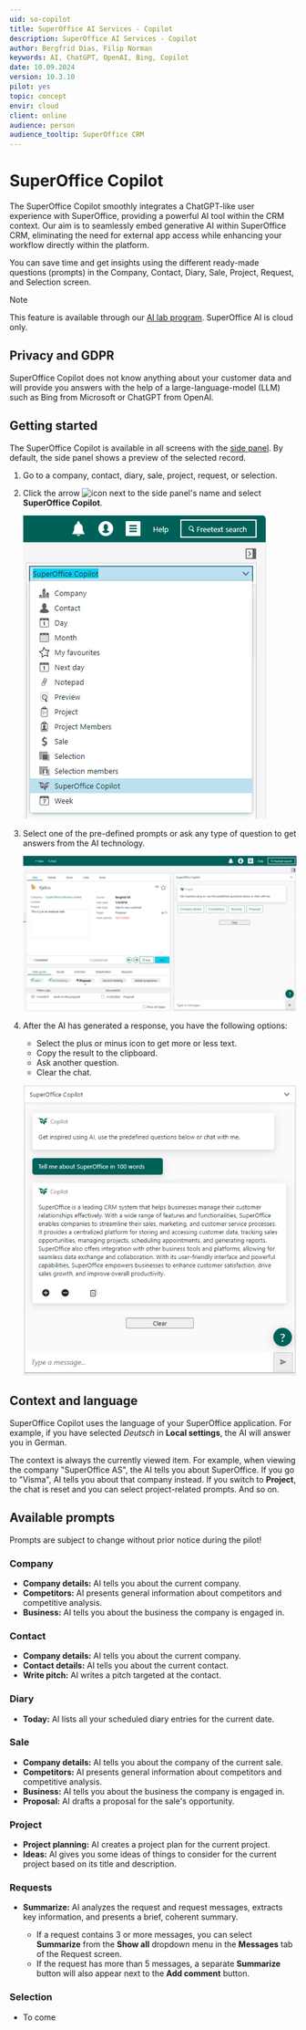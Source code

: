 ```yaml
---
uid: so-copilot
title: SuperOffice AI Services - Copilot
description: SuperOffice AI Services - Copilot
author: Bergfrid Dias, Filip Norman
keywords: AI, ChatGPT, OpenAI, Bing, Copilot
date: 10.09.2024
version: 10.3.10
pilot: yes
topic: concept
envir: cloud
client: online
audience: person
audience_tooltip: SuperOffice CRM
---
```


# SuperOffice Copilot

The SuperOffice Copilot smoothly integrates a ChatGPT-like user experience with SuperOffice, providing a powerful AI tool within the CRM context. Our aim is to seamlessly embed generative AI within SuperOffice CRM, eliminating the need for external app access while enhancing your workflow directly within the platform.

You can save time and get insights using the different ready-made questions (prompts) in the Company, Contact, Diary, Sale, Project, Request, and Selection screen.

> [!NOTE]
> This feature is available through our [AI lab program][2]. SuperOffice AI is cloud only.

## Privacy and GDPR

SuperOffice Copilot does not know anything about your customer data and will provide you answers with the help of a large-language-model (LLM) such as Bing from Microsoft or ChatGPT from OpenAI.

## Getting started

The SuperOffice Copilot is available in all screens with the [side panel][1]. By default, the side panel shows a preview of the selected record.

1. Go to a company, contact, diary, sale, project, request, or selection.

1. Click the arrow ![icon][img1] next to the side panel's name and select **SuperOffice Copilot**.

    ![Enable SuperOffice Copilot -screenshot][img2]

1. Select one of the pre-defined prompts or ask any type of question to get answers from the AI technology.

    ![SuperOffice Copilot on a sale -screenshot][img3]

1. After the AI has generated a response, you have the following options:

    * Select the plus or minus icon to get more or less text.
    * Copy the result to the clipboard.
    * Ask another question.
    * Clear the chat.

    ![SuperOffice Copilot on a sale -screenshot][img4]

## Context and language

SuperOffice Copilot uses the language of your SuperOffice application. For example, if you have selected *Deutsch* in **Local settings**, the AI will answer you in German.

The context is always the currently viewed item. For example, when viewing the company "SuperOffice AS", the AI tells you about SuperOffice. If you go to "Visma", AI tells you about that company instead. If you switch to **Project**, the chat is reset and you can select project-related prompts. And so on.

## Available prompts

Prompts are subject to change without prior notice during the pilot!

### Company

* **Company details:** AI tells you about the current company.
* **Competitors:** AI presents general information about competitors and competitive analysis.
* **Business:** AI tells you about the business the company is engaged in.

### Contact

* **Company details:** AI tells you about the current company.
* **Contact details:** AI tells you about the current contact.
* **Write pitch:** AI writes a pitch targeted at the contact.

### Diary

* **Today:** AI lists all your scheduled diary entries for the current date.

### Sale

* **Company details:** AI tells you about the company of the current sale.
* **Competitors:** AI presents general information about competitors and competitive analysis.
* **Business:** AI tells you about the business the company is engaged in.
* **Proposal:** AI drafts a proposal for the sale's opportunity.

### Project

* **Project planning:** AI creates a project plan for the current project.
* **Ideas:** AI gives you some ideas of things to consider for the current project based on its title and description.

### Requests

* **Summarize:** AI analyzes the request and request messages, extracts key information, and presents a brief, coherent summary.

  * If a request contains 3 or more messages, you can select **Summarize** from the **Show all** dropdown menu in the **Messages** tab of the Request screen.
  * If the request has more than 5 messages, a separate **Summarize** button will also appear next to the **Add comment** button.

### Selection

* To come

<!-- Referenced links -->
[1]: ../../learn/getting-started/main-screen/side-panel.md
[2]: https://community.superoffice.com/en/product-releases/pilot-programs/current-pilot-programs/ai-lab/

<!-- Referenced image -->
[img1]: ../../../../common/icons/dropdown-icon.png
[img2]: ../../../media/loc/en/ai/copilot-in-sidepanel-list.png
[img3]: ../../../media/loc/en/ai/copilot-on-sale.png
[img4]: ../../../media/loc/en/ai/copilot-about-superoffice.png
